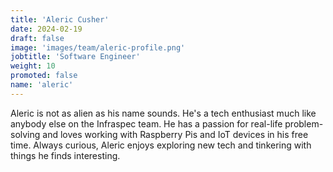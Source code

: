 ```yaml
---
title: 'Aleric Cusher'
date: 2024-02-19
draft: false
image: 'images/team/aleric-profile.png'
jobtitle: 'Software Engineer'
weight: 10
promoted: false
name: 'aleric'
---
```


Aleric is not as alien as his name sounds. He's a tech enthusiast much like anybody else on the Infraspec team. He has a passion for real-life problem-solving and loves working with Raspberry Pis and IoT devices in his free time. Always curious, Aleric enjoys exploring new tech and tinkering with things he finds interesting.
